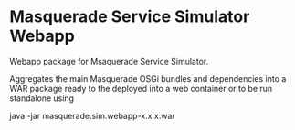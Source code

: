 # Masquerade Service Simulator Webapp
Webapp package for Msaquerade Service Simulator.

Aggregates the main Masquerade OSGi bundles and dependencies into a WAR package ready to the deployed into a web container or to be run standalone using 

  java -jar masquerade.sim.webapp-x.x.x.war
